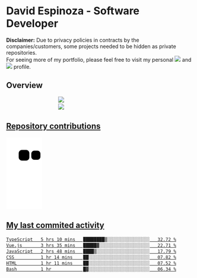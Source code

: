 # David Espinoza - Software Developer
<div id="links">
  <p>
    <strong>Disclaimer:</strong> Due to privacy policies in contracts by the companies/customers, some projects needed to be hidden as private repositories. <br />
For seeing more of my portfolio, please feel free to visit my personal <a href="https://davidespinoza.dev" target="_blank"><img src="https://img.shields.io/badge/website-000000?style=for-the-badge&logo=About.me&logoColor=white" target="_blank"></a> and <a href="https://www.linkedin.com/in/despinozap" target="_blank"><img src="https://img.shields.io/badge/LinkedIn-0077B5?style=for-the-badge&logo=linkedin&logoColor=white" target="_blank"></a> profile.
  </p>
</div>

## Overview

<div id="stats">
  <a href="https://github.com/despinozap">
  <img height="180em" style="margin: 0em 10em;" src="https://github-readme-stats.vercel.app/api?username=despinozap&show_icons=true&include_all_commits=true&count_private=true&theme=default"/>
  <img height="180em" style="margin: 0em 10em;" src="https://github-readme-stats.vercel.app/api/top-langs/?username=despinozap&layout=compact&langs_count=7&theme=default"/>
</div>
 
## Repository contributions
<div id="snake"> 

  ![Snake animation](https://github.com/despinozap/despinozap/blob/output/github-contribution-grid-snake.svg)
</div>

## My last commited activity
<!--START_SECTION:waka-->

```text
TypeScript   5 hrs 10 mins   ████████▒░░░░░░░░░░░░░░░░   32.72 %
Vue.js       3 hrs 35 mins   █████▓░░░░░░░░░░░░░░░░░░░   22.71 %
JavaScript   2 hrs 48 mins   ████▒░░░░░░░░░░░░░░░░░░░░   17.79 %
CSS          1 hr 14 mins    ██░░░░░░░░░░░░░░░░░░░░░░░   07.82 %
HTML         1 hr 11 mins    ██░░░░░░░░░░░░░░░░░░░░░░░   07.52 %
Bash         1 hr            █▓░░░░░░░░░░░░░░░░░░░░░░░   06.34 %
```

<!--END_SECTION:waka-->
